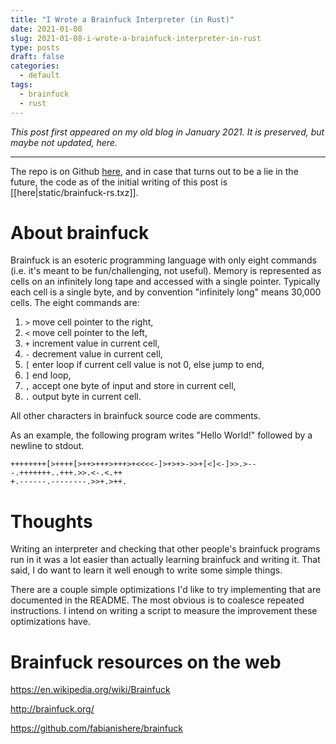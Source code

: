 ```yaml
---
title: "I Wrote a Brainfuck Interpreter (in Rust)"
date: 2021-01-08
slug: 2021-01-08-i-wrote-a-brainfuck-interpreter-in-rust
type: posts
draft: false
categories:
  - default
tags:
  - brainfuck
  - rust
---
```


*This post first appeared on my old blog in January 2021. It is preserved,
but maybe not updated, here.*

---

[repo]: https://github.com/pastly/brainfuck-rs

The repo is on Github [here][repo], and in case that turns out to be a lie in
the future, the code as of the initial writing of this post is
[[here|static/brainfuck-rs.txz]].

# About brainfuck

Brainfuck is an esoteric programming language with only eight commands (i.e.
it's meant to be fun/challenging, not useful). Memory is represented as cells
on an infinitely long tape and accessed with a single pointer. Typically each
cell is a single byte, and by convention "infinitely long" means 30,000 cells.
The eight commands are:

1. `>` move cell pointer to the right,
2. `<` move cell pointer to the left,
3. `+` increment value in current cell,
4. `-` decrement value in current cell,
5. `[` enter loop if current cell value is not 0, else jump to end,
6. `]` end loop,
7. `,` accept one byte of input and store in current cell,
8. `.` output byte in current cell.

All other characters in brainfuck source code are comments.

As an example, the following program writes "Hello World!" followed by a
newline to stdout.

    ++++++++[>++++[>++>+++>+++>+<<<<-]>+>+>->>+[<]<-]>>.>---.+++++++..+++.>>.<-.<.++
    +.------.--------.>>+.>++.

# Thoughts

Writing an interpreter and checking that other people's brainfuck programs run
in it was a lot easier than actually learning brainfuck and writing it. That
said, I do want to learn it well enough to write some simple things.

There are a couple simple optimizations I'd like to try implementing that are
documented in the README. The most obvious is to coalesce repeated
instructions. I intend on writing a script to measure the improvement these
optimizations have.

# Brainfuck resources on the web

<https://en.wikipedia.org/wiki/Brainfuck>

<http://brainfuck.org/>

<https://github.com/fabianishere/brainfuck>
